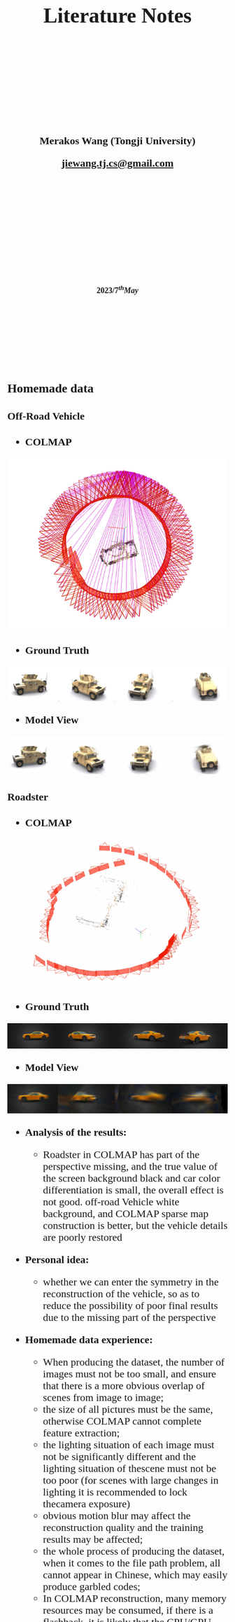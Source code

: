 
<br>
<br>
<br>
<br>
<br>
<br>
<br>
<br>
<br>
<br>
<br>
<br>

<b><font face="Times" size=12>

<center>

   Literature Notes

</center>
</h2></b></font>

<br>
<br>
<br>
<br>
<br>
<br>
<br>
<br>

<h4><b><font face="Times" size=5>

<center>

   Merakos Wang (Tongji University)


</center>
</h4></b></font>



<h4><b><font face="Times" size=5>

<center>


   jiewang.tj.cs@gmail.com

</center>
</h4></b></font>

<br>
<br>
<br>
<br>
<br>
<br>

<br>
<br>
<br>
<br>
<br>
<br>
<br>

<h7><b><font face="Times" size=4>

<center>

   $2023 / 7^{th} May$

</center></font>
</h7></b>


<br>
<br>
<br>
<br>
<br>
<br>
<br>
<br>

<font face="Times" size=5>


### Homemade data

#### Off-Road Vehicle

- **COLMAP**
<center><img src="./img/3.png" width="555"></center>

- **Ground Truth**

<center><img src="./img/2.png" width="755"></center>

- **Model View**

<center><img src="./img/1.png" width="755"></center>




#### Roadster

- **COLMAP**
<center><img src="./img/6.png" width="555"></center>

- **Ground Truth**

<center><img src="./img/4.png" width="755"></center>

- **Model View**

<center><img src="./img/5.png" width="755"></center>


- **Analysis of the results:** 
  - Roadster in COLMAP has part of the perspective missing, and the true value of the screen background black and car color differentiation is small, the overall effect is not good. off-road Vehicle white background, and COLMAP sparse map construction is better, but the vehicle details are poorly restored
- **Personal idea:** 
  - whether we can enter the symmetry in the reconstruction of the vehicle, so as to reduce the possibility of poor final results due to the missing part of the perspective

- **Homemade data experience:**
    - When producing the dataset, the number of images must not be too small, and ensure that there is a more obvious overlap of scenes from image to image;
    - the size of all pictures must be the same, otherwise COLMAP cannot complete feature extraction;
    - the lighting situation of each image must not be significantly different and the lighting situation of thescene must not be too poor (for scenes with large changes in lighting it is recommended to lock thecamera exposure)
    - obvious motion blur may affect the reconstruction quality and the training results may be affected;
    - the whole process of producing the dataset, when it comes to the file path problem, all cannot appear in Chinese, which may easily produce garbled codes;
    - In COLMAP reconstruction, many memory resources may be consumed, if there is a flashback, it is likely that the CPU/GPU memory is insufficient, it is recommended not to use too high resolution images (but the resolution is too low may lead to unsuccessful matching of poses or inaccurate matching of poses, please use the maximum resolution images when - memory allows).

#### SFM&COLMAP
- To obtain the camera pose, we need to estimate the relative pose between cameras using structure-from-motion technique. The open source software COLMAP, by inputting multiple images, can estimate the internal and external parameters (sparse model)
- **Steps:**
  - Feature point detection and extraction for all images
  - Feature point matching
  - Perform SFM to recover camera poses and sparse 3D feature points




### Experiment Summary

#### LLFF-generated NPY file
- load_llff.py will read the poses_bounds.npy file directly to get the camera parameters. poses_bounds.npy is an Nx17 matrix, where N is the number of images, i.e. 17 parameters per image. The first 15 parameters can be rearranged in the form of a 3x5 matrix
- The first 15 parameters of poses_bounds.npy. The left 3x3 matrix is the rotation matrix of c2w, the fourth column is the translation vector of c2w, and the fifth column is the height H, width W and camera focal length f of the image, respectively



<center>

$$\begin{bmatrix}
r_{11}&r_{12}&r_{13}&t_{1}&H\\
r_{21}&r_{22}&r_{23}&t_{2}&W\\
r_{31}&r_{32}&r_{33}&t_{3}&f\\
\end{bmatrix}$$

</center>

- The last two parameters are used to represent the range Bounds (bds) of the scene, which is the nearest (near) and farthest (far) distance of the scene point from the center of the camera in that camera view, so near/far must be greater than 0
- Colmap reconstruction 3D sparse points in each camera view nearest and farthest distance obtainable for voxel rendering, voxel rendering needs to sample 3D points on a ray, so a sampling interval is needed, and near and far are the nearest and farthest points that define the sampling interval. The near/far close to the scene boundary allows for a denser distribution of sampling points, which effectively improves convergence speed and rendering quality.




#### NeRF-Pytorch

- **forward**
 - Network forward calculation, return RGB+alpha
- **Data loading**
  - images [N,H,W,3], N represents the number of samples in the dataset
  - Poses [N,3,4]
  - bds [N,2]
  - render_poses [N_view,3,5],N_view is obtained for `render_Path_spiral()`
  - i_test:test_sample
  - i_val:validation_sample

- **NeRF model creation**
  - `render_kwargs_trainmrender_kwargs_test,start,grad_vars,optimizer=create_nerf(args)`
  - Initialization of MLP

- **Rendering**
  - `rgbs,_ = render_path(render_poses, hwf, K, args.chunk, render_kwargs_test, gt_imgs=images, savedir=testsavedir, render factor=args.renderfactor)`
  - Get the collection of images corresponding to render_poises
  - Convert images to mp4 via imageio.mimwrite

-  **Beam processing**
   -  `rays = np.stack([get_rays_np(H, W, K, p) for p in poses[:,:3,:4]].`
      - Get the beam and return [N,ro+rd, H,W,3]
      - ray_o indicates the pixel point coordinates
      - ray_d indicates the pixel point direction
    - `rays_rgb = np.stack([rays_rgb[il for i in i_train], 0)`  
      - Training set part
    - After reshape the beam, the size of (M,3,3) is obtained, where M is the number of all pixels in the training set 


- **iteration**
  - Processing beams
    - batch_rays,[or+od,batch,3] and target rgb
    - Finish the epoch and disrupt the beam
  - MLP+render
    - Render the information corresponding to each beam
      - Extract useful information
      - Calculate beam sampling points
        - `pt=rays_o+rays_d*z_val
        - MLP obtains rgb and density for each point
        - Volumn render for each beam multi-3D point, synthesize the color
    - Calculate loss using the rgb+target_s calculated in the previous step
    - Back propagation + learning rate adjustment




### Paper Summary:NeRF: Representing Scenes as Neural Radiance Fields for View Synthesis



####  Rendering
  - For a given camera ray, sample points on this ray
  - Using the sampled points and the direction of light entry, return the color and density of the points
  - Using the volume rendering method, gather the color and density of the points in the light path to generate the final 2D image.
- Finally, the generated 2D image is compared with the gt image to optimize the color and density.
- Advantages: avoids the requirement of storing high-resolution voxels, and instead implements the 3D reconstruction process through implicit coding, greatly reducing the space required to store scene information




#### Volume Rendering
  - color is obtained by integration, $T(t)$ denotes the transmission ratio, the longer the distance the light travels, the lower the transmission ratio. $\sigma(r(t))$ is the density.

<center><img src="./img/7.png" width="555"></center>


#### position encoding
- The location information $(x,y,z)$ in space is a very low-dimensional representation, which is difficult to express for color and geometric information with rich variations, and the network can only learn low-frequency information from it. A common practice is to project it to a more high-dimensional space and expand the distance between points so that the network can learn more complex high-frequency information.



<center><img src="./img/8.png" width="555"></center>

- The text uses a sin-cos function, which first normalizes the space coordinates to [-1,1], and then encodes them using the sin-cos function. This work raises the 3-dimensional position to 10 dimensions and the direction to 4 dimensions by this way.

#### Hierachical volume sampling：
- The idea of coarse+fine is to train a network of coarse samples first, and then to sample more carefully based on the output of the coarse network. In the final optimization, the coarse and fine samples are optimized together and both are used to generate the final result. loss also takes both into account.

<center><img src="./img/9.png" width="725"></center>

#### Results:

- It is not very obvious from the evaluation metrics, but the pictures in the text clearly show the improvement of NeRF compared to other methods.
<center><img src="./img/10.png" width="725"></center>


#### Comparison work
- **Neural volumes (NV)**
    - Background independent
    - Deep 3D convolutional network to perform prediction voxel grid.
    - 1283 samples are required
- **Scene Representation Network (SRN) & local Light Field Fusion (LLFF)**
    - 3D convolutional network to predict RGB and alpha grids
    - Generated 3D voxel grid with high storage overhead.



#### Ablation Study
- Check the necessity of each module

<center><img src="./img/11.png" width="725"></center>

#### Summary
- **NeRF Process Summary**
  - **Data pre-processing**
      - Based on all image data, get camera internal reference (focal length, 1 parameter), camera pose (coordinate transformation, 12 parameters) and sparse 3D points (inference of the closest and farthest distance of the object from the camera, 2 parameters), and assign 17 parameters to each image (1+12+2+2, where the last 2 is the length and width of the image)
  - **Training**
    - Image + 17 parameters, get the imaging plane based on the camera pose and camera focal length, and limit the imaging range based on the aspect of the image. A position in the imaging plane (corresponding to a known real pixel value) is taken, and the line with the camera position forms a ray to obtain the two-dimensional viewpoint parameters, and n points are sampled within the nearest and farthest distances to obtain the three-dimensional position parameters, which form n five-dimensional vectors. Then, according to the camera position parameters are transformed to the world coordinate system and sent into the MLP to predict the rgb and sigma of each point. At this time, the sampled points are not directly supervised, but the fake pixel values are obtained according to the body rendering, and the training is supervised by the error between real and fake.
- **Personal summary:**
    - neural radiance field: essentially, this paper is trying to model the scene implicitly + rendering explicitly, i.e., the scene is modeled by neural network, while the scene is rendered, by traditional rendering


